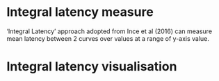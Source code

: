 # Integral latency measure 
 ‘Integral Latency’ approach adopted from Ince et al (2016) can measure mean latency between 2 curves over  values at a range of y-axis value. 

#  Integral latency visualisation
